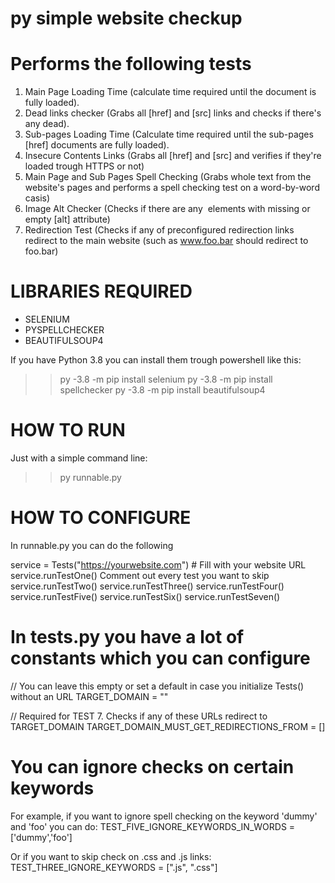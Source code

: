 # py simple website checkup
# Performs the following tests
 1) Main Page Loading Time (calculate time required until the document is fully loaded).
 2) Dead links checker (Grabs all [href] and [src] links and checks if there's any dead).
 3) Sub-pages Loading Time (Calculate time required until the sub-pages [href] documents are fully loaded).
 4) Insecure Contents Links (Grabs all [href] and [src] and verifies if they're loaded trough HTTPS or not)
 5) Main Page and Sub Pages Spell Checking (Grabs whole text from the website's pages and performs a spell checking test on a word-by-word casis)
 6) Image Alt Checker (Checks if there are any <img> elements with missing or empty [alt] attribute)
 7) Redirection Test (Checks if any of preconfigured redirection links redirect to the main website (such as www.foo.bar should redirect to foo.bar)
 
# LIBRARIES REQUIRED

- SELENIUM
- PYSPELLCHECKER
- BEAUTIFULSOUP4

If you have Python 3.8 you can install them trough powershell like this:

>> py -3.8 -m pip install selenium
>> py -3.8 -m pip install spellchecker
>> py -3.8 -m pip install beautifulsoup4


# HOW TO RUN

Just with a simple command line:

>> py runnable.py

# HOW TO CONFIGURE

In runnable.py you can do the following

service = Tests("https://yourwebsite.com") # Fill with your website URL
service.runTestOne() Comment out every test you want to skip
service.runTestTwo()
service.runTestThree()
service.runTestFour()
service.runTestFive()
service.runTestSix()
service.runTestSeven()

# In tests.py you have a lot of constants which you can configure

// You can leave this empty or set a default in case you initialize Tests() without an URL
TARGET_DOMAIN = "" 

// Required for TEST 7. Checks if any of these URLs redirect to TARGET_DOMAIN
TARGET_DOMAIN_MUST_GET_REDIRECTIONS_FROM = []

# You can ignore checks on certain keywords

For example, if you want to ignore spell checking on the keyword 'dummy' and 'foo' you can do:
TEST_FIVE_IGNORE_KEYWORDS_IN_WORDS = ['dummy','foo']

Or if you want to skip check on .css and .js links:
TEST_THREE_IGNORE_KEYWORDS = [".js", ".css"]

